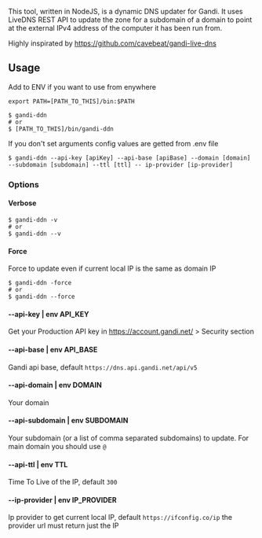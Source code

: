 This tool, written in NodeJS, is a dynamic DNS updater for Gandi. It uses LiveDNS REST API to update the zone for a subdomain of a domain to point at the external IPv4 address of the computer it has been run from.

Highly inspirated by https://github.com/cavebeat/gandi-live-dns

## Usage

Add to ENV if you want to use from enywhere

```
export PATH=[PATH_TO_THIS]/bin:$PATH
```


```shell script
$ gandi-ddn
# or
$ [PATH_TO_THIS]/bin/gandi-ddn
```

If you don't set arguments config values are getted from .env file

```shell script
$ gandi-ddn --api-key [apiKey] --api-base [apiBase] --domain [domain] --subdomain [subdomain] --ttl [ttl] -- ip-provider [ip-provider] 
```

### Options

#### Verbose

```shell script
$ gandi-ddn -v
# or
$ gandi-ddn --v
```
#### Force

Force to update even if current local IP is the same as domain IP

```shell script
$ gandi-ddn -force
# or
$ gandi-ddn --force
```

#### --api-key | env API_KEY

Get your Production API key in https://account.gandi.net/ > Security section

#### --api-base | env API_BASE

Gandi api base, default `https://dns.api.gandi.net/api/v5`

#### --api-domain | env DOMAIN

Your domain

#### --api-subdomain | env SUBDOMAIN

Your subdomain (or a list of comma separated subdomains) to update. For main domain you should use `@` 

#### --api-ttl | env TTL

Time To Live of the IP, default `300` 

#### --ip-provider | env IP_PROVIDER

Ip provider to get current local IP, default `https://ifconfig.co/ip` the provider url must return just the IP
